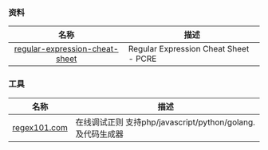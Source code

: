 ### 资料

|名称|描述|
|:-------------:|-----|
|[regular-expression-cheat-sheet](https://github.com/niklongstone/regular-expression-cheat-sheet)|Regular Expression Cheat Sheet - PCRE|


### 工具

|名称|描述|
|:-------------:|-----|
|[regex101.com](https://regex101.com/)|在线调试正则 支持php/javascript/python/golang. 及代码生成器|
